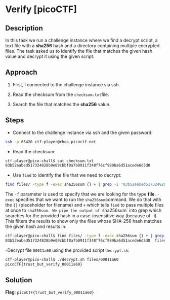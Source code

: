 # Verify [picoCTF]

## Description
In this task we run a challenge instance where we find a decrypt script, a text file with a **sha256** hash and a directory containing multiple encrypted files. The task asked us to identify the file that matches the given hash value and decrypt it using the given script.

## Approach

1. First, I connected to the challenge instance via ssh.

2. Read the checksum from the `checksum.txt`file.

3. Search the file that matches the **sha256** value.

## Steps
- Connect to the challenge instance via ssh and the given password:
```bash
ssh -p 63420 ctf-player@rhea.picoctf.net
```

- Read the checksum:
```bash
ctf-player@pico-chall$ cat checksum.txt 
03b52eabed517324828b9e09cbbf8a7b0911f348f76cf989ba6d51acede6d5d8
```

- Use `find` to identify the file that we need to decrypt:
```bash
find files/ -type f -exec sha256sum {} + | grep -i '03b52eabed517324828b9e09cbbf8a7b0911f348f76cf989ba6d51acede6d5d8'
```
The `-f` parameter is used to specify that we are looking for the type **file**. `-exec` specifies that we want to run the `sha256sum`command. We do that with the `{}` (placeholder for filename) and `+` which tells `find` to pass multiple files at once to `sha256sum. We pipe the output of `sha256sum` into grep which searches for the provided hash in a case-insensitive way (because of -i). This filters the results to show only the files whose SHA-256 hash matches the given hash and results in:
```bash
ctf-player@pico-chall$ find files/ -type f -exec sha256sum {} + | grep -i '03b52eabed517324828b9e09cbbf8a7b0911f348f76cf989ba6d51acede6d5d8'
03b52eabed517324828b9e09cbbf8a7b0911f348f76cf989ba6d51acede6d5d8  files/00011a60
```

-Decrypt file `00011a60` using the provided script `decrypt.sh`:
```bash
ctf-player@pico-chall$ ./decrypt.sh files/00011a60 
picoCTF{trust_but_verify_00011a60}
```
## Solution
**Flag**: `picoCTF{trust_but_verify_00011a60}`
